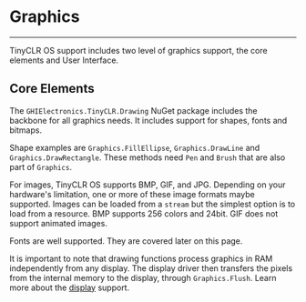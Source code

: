 # Graphics
---
TinyCLR OS support includes two level of graphics support, the core elements and User Interface.

## Core Elements
The `GHIElectronics.TinyCLR.Drawing` NuGet package includes the backbone for all graphics needs. It includes support for shapes, fonts and bitmaps.

Shape examples are `Graphics.FillEllipse`, `Graphics.DrawLine` and `Graphics.DrawRectangle`. These methods need `Pen` and `Brush` that are also part of `Graphics`.

For images, TinyCLR OS supports BMP, GIF, and JPG. Depending on your hardware's limitation, one or more of these image formats maybe supported. Images can be loaded from a `stream` but the simplest option is to load from a resource. BMP supports 256 colors and 24bit. GIF does not support animated images.

Fonts are well supported. They are covered later on this page.

It is important to note that drawing functions process graphics in RAM independently from any display. The display driver then transfers the pixels from the internal memory to the display, through `Graphics.Flush`. Learn more about the [display](display.md) support.
